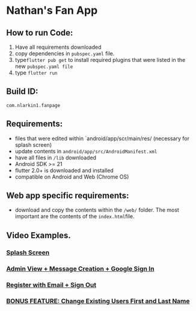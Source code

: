 # Nathan's Fan App

## How to run Code:

1. Have all requirements downloaded
2. copy dependencies in `pubspec.yaml` file.
3. type`flutter pub get` to install required plugins that were listed in the new `pubspec.yaml file`
4. type `flutter run`

## Build ID: 

`com.nlarkin1.fanpage`

## Requirements:

* files that were edited within `android/app/scr/main/res/  (necessary for splash screen)
* update contents in `android/app/src/AndroidManifest.xml`
* have all files in `/lib` downloaded
* Android SDK >= 21
* flutter 2.0+ is downloaded and installed
* compatible on Android and Web (Chrome OS)



## Web app specific requirements:

* download and copy the contents within the `/web/` folder. The most important are the contents of the `index.html`file.

## Video Examples.

### [Splash Screen](https://youtu.be/0cjgtCA01m0)

### [Admin View + Message Creation + Google Sign In](https://youtu.be/JXGyWYnpMxc)

### [Register with Email + Sign Out](https://youtu.be/oW0Cyc04Glo)

### [BONUS FEATURE: Change Existing Users First and Last Name](https://youtu.be/2m-U1FX08Kk)

